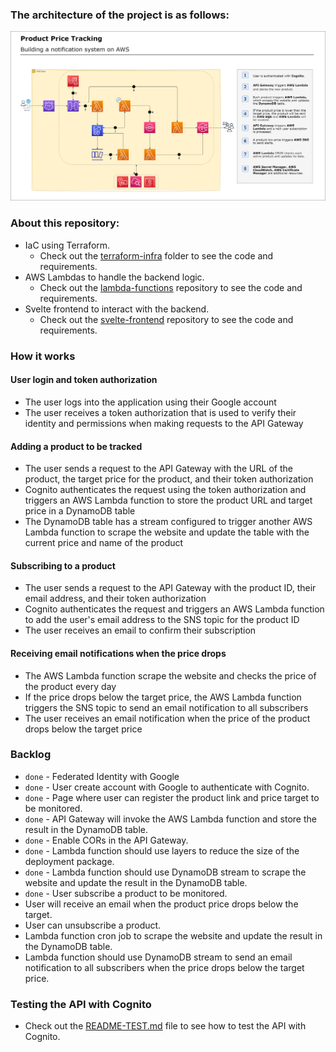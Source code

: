 ### The architecture of the project is as follows:

![Architecture](terraform-infra/img/architecture.png)


### About this repository:
- IaC using Terraform.
  - Check out the [terraform-infra](https://github.com/cdeucher/product-price-tracking/tree/master/terraform-infra/README.md) folder to see the code and requirements.
- AWS Lambdas to handle the backend logic.
  - Check out the [lambda-functions](https://github.com/cdeucher/python-api-lambdas) repository to see the code and requirements.
- Svelte frontend to interact with the backend.
  - Check out the [svelte-frontend](https://github.com/cdeucher/typescript-api-frontend) repository to see the code and requirements.

### How it works
#### User login and token authorization
- The user logs into the application using their Google account
- The user receives a token authorization that is used to verify their identity and permissions when making requests to the API Gateway
#### Adding a product to be tracked
- The user sends a request to the API Gateway with the URL of the product, the target price for the product, and their token authorization
- Cognito authenticates the request using the token authorization and triggers an AWS Lambda function to store the product URL and target price in a DynamoDB table
- The DynamoDB table has a stream configured to trigger another AWS Lambda function to scrape the website and update the table with the current price and name of the product
#### Subscribing to a product
- The user sends a request to the API Gateway with the product ID, their email address, and their token authorization
- Cognito authenticates the request and triggers an AWS Lambda function to add the user's email address to the SNS topic for the product ID
- The user receives an email to confirm their subscription
#### Receiving email notifications when the price drops
- The AWS Lambda function scrape the website and checks the price of the product every day
- If the price drops below the target price, the AWS Lambda function triggers the SNS topic to send an email notification to all subscribers
- The user receives an email notification when the price of the product drops below the target price


### Backlog
- `done` - Federated Identity with Google
- `done` - User create account with Google to authenticate with Cognito.
- `done` - Page where user can register the product link and price target to be monitored.
- `done` - API Gateway will invoke the AWS Lambda function and store the result in the DynamoDB table.
- `done` - Enable CORs in the API Gateway.
- `done` - Lambda function should use layers to reduce the size of the deployment package.
- `done` - Lambda function should use DynamoDB stream to scrape the website and update the result in the DynamoDB table.
- `done` - User subscribe a product to be monitored.
- User will receive an email when the product price drops below the target.
- User can unsubscribe a product.
- Lambda function cron job to scrape the website and update the result in the DynamoDB table.
- Lambda function should use DynamoDB stream to send an email notification to all subscribers when the price drops below the target price.


### Testing the API with Cognito
- Check out the [README-TEST.md](README-TEST.md) file to see how to test the API with Cognito.